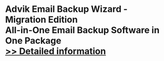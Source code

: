 # Advik Email Backup Wizard - Migration Edition<br />All-in-One Email Backup Software in One Package<br />[>> Detailed information](https://secure.shareit.com/shareit/product.html?productid=300848856&affiliateid=200057808)